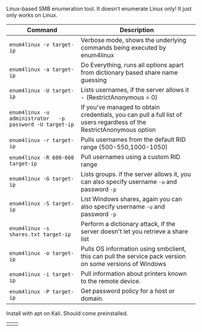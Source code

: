 Linux-based SMB enumeration tool. It doesn't enumerate Linux only! It just only works on Linux. 

| Command                                                  | Description                                                                                                           |
| -------------------------------------------------------- | --------------------------------------------------------------------------------------------------------------------- |
| `enum4linux -v target-ip`                                | Verbose mode, shows the underlying commands being executed by enum4linux                                              |
| `enum4linux -a target-ip`                                | Do Everything, runs all options apart from dictionary based share name guessing                                       |
| `enum4linux -U target-ip`                                | Lists usernames, if the server allows it - (RestrictAnonymous = 0)                                                    |
| `enum4linux -u administrator   -p password -U target-ip` | If you've managed to obtain credentials, you can pull a full list of users regardless of the RestrictAnonymous option |
| `enum4linux -r target-ip`                                | Pulls usernames from the default RID range (500-550,1000-1050)                                                        |
| `enum4linux -R 600-660 target-ip`                        | Pull usernames using a custom RID range                                                                               |
| `enum4linux -G target-ip`                                | Lists groups. if the server allows it, you can also specify username `-u` and password `-p`                           |
| `enum4linux -S target-ip`                                | List Windows shares, again you can also specify username `-u` and password `-p`                                       |
| `enum4linux -s shares.txt target-ip`                     | Perform a dictionary attack, if the server doesn't let you retrieve a share list                                      |
| `enum4linux -o target-ip`                                | Pulls OS information using smbclient, this can pull the service pack version on some versions of Windows              |
| `enum4linux -i target-ip`                                | Pull information about printers known to the remote device.                                                           |
| `enum4linux -P target-ip`                                | Get password policy for a host or domain.                                                                             |
Install with apt on Kali. Should come preinstalled.



|     |     |
| --- | --- |
|     |     |
